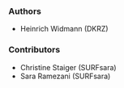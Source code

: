### Authors
- Heinrich Widmann (DKRZ)

### Contributors
- Christine Staiger (SURFsara)
- Sara Ramezani (SURFsara)
